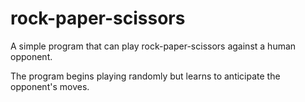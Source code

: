 # rock-paper-scissors
A simple program that can play rock-paper-scissors against a human opponent.

The program begins playing randomly but learns to anticipate the opponent's moves.
